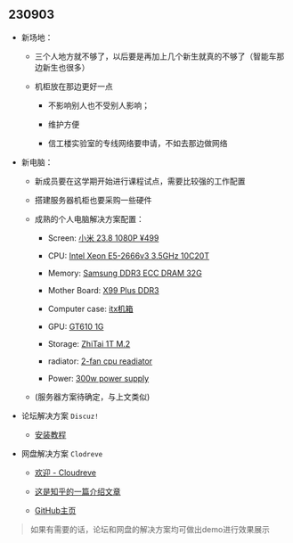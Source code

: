 ## 230903

- 新场地：

    - 三个人地方就不够了，以后要是再加上几个新生就真的不够了（智能车那边新生也很多）

	- 机柜放在那边更好一点

	    - 不影响别人也不受别人影响；

		- 维护方便

		- 信工楼实验室的专线网络要申请，不如去那边做网络

- 新电脑：

    - 新成员要在这学期开始进行课程试点，需要比较强的工作配置

	- 搭建服务器机柜也要采购一些硬件

	- 成熟的个人电脑解决方案配置：

	    - Screen: [小米 23.8 1080P ¥499](https://item.jd.com/100013455568.html)

	    - CPU: [Intel Xeon E5-2666v3 3.5GHz 10C20T](https://item.taobao.com/item.htm?spm=a1z0d.6639537/tb.1997196601.64.6bbd7484ehTYDF&id=676271555594)

	    - Memory: [Samsung DDR3 ECC DRAM 32G](https://item.taobao.com/item.htm?spm=a1z0d.6639537/tb.1997196601.54.6bbd7484ehTYDF&id=725197139324)

		- Mother Board: [X99 Plus DDR3](https://item.taobao.com/item.htm?spm=a1z0d.6639537/tb.1997196601.74.6bbd7484ehTYDF&id=674482778619)

		- Computer case: [itx机箱](https://item.taobao.com/item.htm?spm=a1z0d.6639537/tb.1997196601.24.6bbd7484ehTYDF&id=691279013191)

		- GPU: [GT610 1G](https://item.taobao.com/item.htm?spm=a21n57.1.0.0.3e5b523cK0w6hL&id=670429373828&ns=1&abbucket=9#detail)

		- Storage: [ZhiTai 1T M.2](https://detail.tmall.com/item.htm?spm=a1z0d.6639537/tb.1997196601.44.4e837484ad8MNb&id=683698636898)

		- radiator: [2-fan cpu readiator](https://item.taobao.com/item.htm?spm=a1z0d.6639537/tb.1997196601.14.4e837484ad8MNb&id=720931227251)

		- Power: [300w power supply](://item.taobao.com/item.htm?spm=a1z0d.6639537/tb.1997196601.14.4e837484ad8MNb&id=720931227251)

	- (服务器方案待确定，与上文类似)

- 论坛解决方案 `Discuz!` 

    - [安装教程](http://www.dismall.com/thread-15912-1-1.html)

- 网盘解决方案 `Clodreve` 

    - [欢迎 - Cloudreve](https://docs.cloudreve.org/)

    - [这是知乎的一篇介绍文章](https://zhuanlan.zhihu.com/p/400234735)

	- [GitHub主页](https://github.com/cloudreve/Cloudreve)

> 如果有需要的话，论坛和网盘的解决方案均可做出demo进行效果展示
